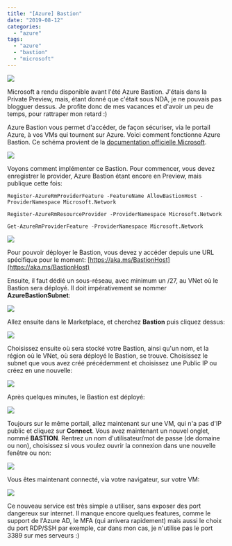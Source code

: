 ```yaml
---
title: "[Azure] Bastion"
date: "2019-08-12"
categories: 
  - "azure"
tags: 
  - "azure"
  - "bastion"
  - "microsoft"
---
```


![](https://cloudyjourney.fr/wp-content/uploads/2018/01/Azure.png)

Microsoft a rendu disponible avant l'été Azure Bastion. J'étais dans la Private Preview, mais, étant donné que c'était sous NDA, je ne pouvais pas blogguer dessus. Je profite donc de mes vacances et d'avoir un peu de temps, pour rattraper mon retard :)

Azure Bastion vous permet d'accéder, de façon sécuriser, via le portail Azure, à vos VMs qui tournent sur Azure. Voici comment fonctionne Azure Bastion. Ce schéma provient de la [documentation officielle Microsoft](https://docs.microsoft.com/en-us/azure/bastion/bastion-overview).

![](https://cloudyjourney.fr/wp-content/uploads/2019/08/AzureBastion00.png)

Voyons comment implémenter ce Bastion. Pour commencer, vous devez enregistrer le provider, Azure Bastion étant encore en Preview, mais publique cette fois:

```
Register-AzureRmProviderFeature -FeatureName AllowBastionHost -ProviderNamespace Microsoft.Network
 
Register-AzureRmResourceProvider -ProviderNamespace Microsoft.Network
 
Get-AzureRmProviderFeature -ProviderNamespace Microsoft.Network
```

![](https://i2.wp.com/cloudyjourney.fr/wp-content/uploads/2019/08/AzureBastion01.png?fit=762%2C415&ssl=1)

Pour pouvoir déployer le Bastion, vous devez y accéder depuis une URL spécifique pour le moment: [https://aka.ms/BastionHost](https://aka.ms/BastionHost)

Ensuite, il faut dédié un sous-réseau, avec minimum un /27, au VNet où le Bastion sera déployé. Il doit impérativement se nommer **AzureBastionSubnet**:

![](https://i1.wp.com/cloudyjourney.fr/wp-content/uploads/2019/08/AzureBastion02.png?fit=762%2C372&ssl=1)

Allez ensuite dans le Marketplace, et cherchez **Bastion** puis cliquez dessus:

![](https://i0.wp.com/cloudyjourney.fr/wp-content/uploads/2019/08/AzureBastion03.png?fit=762%2C492&ssl=1)

Choisissez ensuite où sera stocké votre Bastion, ainsi qu'un nom, et la région où le VNet, où sera déployé le Bastion, se trouve. Choisissez le subnet que vous avez créé précédemment et choisissez une Public IP ou créez en une nouvelle:

![](https://i1.wp.com/cloudyjourney.fr/wp-content/uploads/2019/08/AzureBastion04.png?fit=762%2C756&ssl=1)

Après quelques minutes, le Bastion est déployé:

![](https://i0.wp.com/cloudyjourney.fr/wp-content/uploads/2019/08/AzureBastion05.png?fit=762%2C317&ssl=1)

Toujours sur le même portail, allez maintenant sur une VM, qui n'a pas d'IP public et cliquez sur **Connect**. Vous avez maintenant un nouvel onglet, nommé **BASTION**. Rentrez un nom d'utilisateur/mot de passe (de domaine ou non), choisissez si vous voulez ouvrir la connexion dans une nouvelle fenêtre ou non:

![](https://cloudyjourney.fr/wp-content/uploads/2019/08/AzureBastion06.png)

Vous êtes maintenant connecté, via votre navigateur, sur votre VM:

![](https://i2.wp.com/cloudyjourney.fr/wp-content/uploads/2019/08/AzureBastion07.png?fit=762%2C385&ssl=1)

Ce nouveau service est très simple a utiliser, sans exposer des port dangereux sur internet. Il manque encore quelques features, comme le support de l'Azure AD, le MFA (qui arrivera rapidement) mais aussi le choix du port RDP/SSH par exemple, car dans mon cas, je n'utilise pas le port 3389 sur mes serveurs :)
